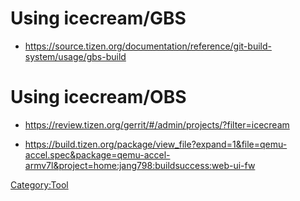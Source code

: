 Using icecream/GBS
==================

-   <https://source.tizen.org/documentation/reference/git-build-system/usage/gbs-build>

Using icecream/OBS
==================

-   <https://review.tizen.org/gerrit/#/admin/projects/?filter=icecream>

<!-- -->

-   <https://build.tizen.org/package/view_file?expand=1&file=qemu-accel.spec&package=qemu-accel-armv7l&project=home:jang798:buildsuccess:web-ui-fw>

[Category:Tool](Category:Tool "wikilink")
